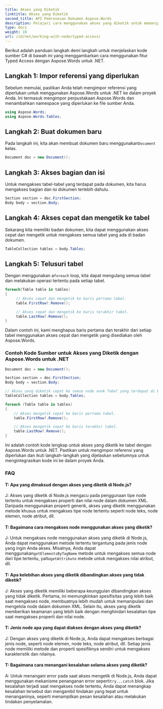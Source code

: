 ```yaml
---
title: Akses yang Diketik
linktitle: Akses yang Diketik
second_title: API Pemrosesan Dokumen Aspose.Words
description: Pelajari cara menggunakan akses yang diketik untuk memanipulasi tabel di Aspose.Words untuk .NET.
type: docs
weight: 10
url: /id/net/working-with-node/typed-access/
---
```


Berikut adalah panduan langkah demi langkah untuk menjelaskan kode sumber C# di bawah ini yang menggambarkan cara menggunakan fitur Typed Access dengan Aspose.Words untuk .NET.

## Langkah 1: Impor referensi yang diperlukan
Sebelum memulai, pastikan Anda telah mengimpor referensi yang diperlukan untuk menggunakan Aspose.Words untuk .NET ke dalam proyek Anda. Ini termasuk mengimpor perpustakaan Aspose.Words dan menambahkan namespace yang diperlukan ke file sumber Anda.

```csharp
using Aspose.Words;
using Aspose.Words.Tables;
```

## Langkah 2: Buat dokumen baru
 Pada langkah ini, kita akan membuat dokumen baru menggunakan`Document` kelas.

```csharp
Document doc = new Document();
```

## Langkah 3: Akses bagian dan isi
Untuk mengakses tabel-tabel yang terdapat pada dokumen, kita harus mengakses bagian dan isi dokumen terlebih dahulu.

```csharp
Section section = doc.FirstSection;
Body body = section.Body;
```

## Langkah 4: Akses cepat dan mengetik ke tabel
Sekarang kita memiliki badan dokumen, kita dapat menggunakan akses cepat dan mengetik untuk mengakses semua tabel yang ada di badan dokumen.

```csharp
TableCollection tables = body.Tables;
```

## Langkah 5: Telusuri tabel
 Dengan menggunakan a`foreach` loop, kita dapat mengulang semua tabel dan melakukan operasi tertentu pada setiap tabel.

```csharp
foreach(Table table in tables)
{
     // Akses cepat dan mengetik ke baris pertama tabel.
     table.FirstRow?.Remove();

     // Akses cepat dan mengetik ke baris terakhir tabel.
     table.LastRow?.Remove();
}
```

Dalam contoh ini, kami menghapus baris pertama dan terakhir dari setiap tabel menggunakan akses cepat dan mengetik yang disediakan oleh Aspose.Words.

### Contoh Kode Sumber untuk Akses yang Diketik dengan Aspose.Words untuk .NET

```csharp
Document doc = new Document();

Section section = doc.FirstSection;
Body body = section.Body;

// Akses yang diketik cepat ke semua node anak Tabel yang terdapat di Badan.
TableCollection tables = body.Tables;

foreach (Table table in tables)
{
	// Akses mengetik cepat ke baris pertama tabel.
	table.FirstRow?.Remove();

	// Akses mengetik cepat ke baris terakhir tabel.
	table.LastRow?.Remove();
}
```

Ini adalah contoh kode lengkap untuk akses yang diketik ke tabel dengan Aspose.Words untuk .NET. Pastikan untuk mengimpor referensi yang diperlukan dan ikuti langkah-langkah yang dijelaskan sebelumnya untuk mengintegrasikan kode ini ke dalam proyek Anda.

### FAQ

#### T: Apa yang dimaksud dengan akses yang diketik di Node.js?

J: Akses yang diketik di Node.js mengacu pada penggunaan tipe node tertentu untuk mengakses properti dan nilai node dalam dokumen XML. Daripada menggunakan properti generik, akses yang diketik menggunakan metode khusus untuk mengakses tipe node tertentu seperti node teks, node elemen, node atribut, dll.

#### T: Bagaimana cara mengakses node menggunakan akses yang diketik?

 J: Untuk mengakses node menggunakan akses yang diketik di Node.js, Anda dapat menggunakan metode tertentu tergantung pada jenis node yang ingin Anda akses. Misalnya, Anda dapat menggunakan`getElementsByTagName` metode untuk mengakses semua node dari tipe tertentu, yaitu`getAttribute` metode untuk mengakses nilai atribut, dll.

#### T: Apa kelebihan akses yang diketik dibandingkan akses yang tidak diketik?

J: Akses yang diketik memiliki beberapa keunggulan dibandingkan akses yang tidak diketik. Pertama, ini memungkinkan spesifisitas yang lebih baik saat mengakses node, membuatnya lebih mudah untuk memanipulasi dan mengelola node dalam dokumen XML. Selain itu, akses yang diketik memberikan keamanan yang lebih baik dengan menghindari kesalahan tipe saat mengakses properti dan nilai node.

#### T: Jenis node apa yang dapat diakses dengan akses yang diketik?

J: Dengan akses yang diketik di Node.js, Anda dapat mengakses berbagai jenis node, seperti node elemen, node teks, node atribut, dll. Setiap jenis node memiliki metode dan properti spesifiknya sendiri untuk mengakses karakteristik dan nilainya.

#### T: Bagaimana cara menangani kesalahan selama akses yang diketik?

 A: Untuk menangani error pada saat akses mengetik di Node.js, Anda dapat menggunakan mekanisme penanganan error seperti`try...catch` blok. Jika kesalahan terjadi saat mengakses node tertentu, Anda dapat menangkap kesalahan tersebut dan mengambil tindakan yang tepat untuk menanganinya, seperti menampilkan pesan kesalahan atau melakukan tindakan penyelamatan.
